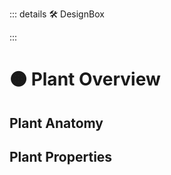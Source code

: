 ::: details 🛠 DesignBox



:::

# 🟠 <move>Plant Overview</move>

## Plant Anatomy

## Plant Properties